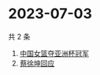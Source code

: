 # 2023-07-03

共 2 条

<!-- BEGIN ZHIHUSEARCH -->
<!-- 最后更新时间 Mon Jul 03 2023 12:15:28 GMT+0800 (China Standard Time) -->
1. [中国女篮夺亚洲杯冠军](https://www.zhihu.com/search?q=中国女篮夺亚洲杯冠军)
1. [蔡徐坤回应](https://www.zhihu.com/search?q=蔡徐坤回应)
<!-- END ZHIHUSEARCH -->
